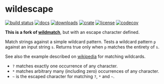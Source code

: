 # wildescape

[![build status](https://github.com/ImJeremyHe/wildescape/workflows/Build/badge.svg)](https://github.com/ImJeremyHe/wildescape/actions?workflow=Build)
[![docs](https://docs.rs/wildescape/badge.svg)](https://docs.rs/wildescape)
[![downloads](https://img.shields.io/crates/v/wildescape.svg?color=orange)](https://crates.io/crates/wildescape)
[![crate](https://badgen.net/crates/d/wildescape)](https://crates.io/crates/wildescape)
[![license](https://img.shields.io/badge/License-MIT-yellow.svg)](https://opensource.org/licenses/MIT)
[![codecov](https://img.shields.io/codecov/c/github/ImJeremyHe/wildescape/master)](https://codecov.io/gh/ImJeremyHe/wildescape)

**This is a fork of [wildmatch](https://github.com/becheran/wildmatch)**, but with an escape character defined.

Match strings against a simple wildcard pattern. Tests a wildcard pattern `p` against an input string `s`. Returns true only when `p` matches the entirety of `s`.

See also the example described on [wikipedia](https://en.wikipedia.org/wiki/Matching_wildcards) for matching wildcards.

- `?` matches exactly one occurrence of any character.
- `*` matches arbitrary many (including zero) occurrences of any character.
- `~` is the escaped character for matching `?`, `*` and `~`.
